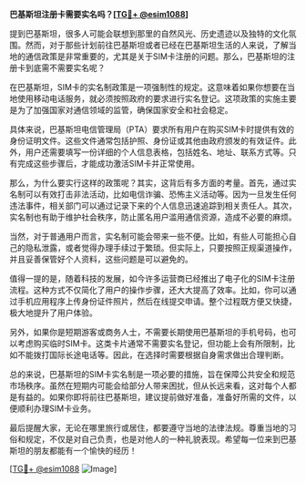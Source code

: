 **巴基斯坦注册卡需要实名吗？[[TG💪+ @esim1088](https://t.me/s/esim1088)]**

提到巴基斯坦，很多人可能会联想到那里的自然风光、历史遗迹以及独特的文化氛围。然而，对于那些计划前往巴基斯坦或者已经在巴基斯坦生活的人来说，了解当地的通信政策是非常重要的，尤其是关于SIM卡注册的问题。那么，巴基斯坦的注册卡到底需不需要实名呢？

在巴基斯坦，SIM卡的实名制政策是一项强制性的规定。这意味着如果你想要在当地使用移动电话服务，就必须按照政府的要求进行实名登记。这项政策的实施主要是为了加强国家对通信领域的监管，确保国家安全和社会稳定。

具体来说，巴基斯坦电信管理局（PTA）要求所有用户在购买SIM卡时提供有效的身份证明文件。这些文件通常包括护照、身份证或其他由政府颁发的有效证件。此外，用户还需要填写一份详细的个人信息表格，包括姓名、地址、联系方式等。只有完成这些步骤后，才能成功激活SIM卡并正常使用。

那么，为什么要实行这样的政策呢？其实，这背后有多方面的考量。首先，通过实名制可以有效打击非法活动，比如电信诈骗、恐怖主义活动等。因为一旦发生任何违法事件，相关部门可以通过记录下来的个人信息迅速追踪到相关责任人。其次，实名制也有助于维护社会秩序，防止匿名用户滥用通信资源，造成不必要的麻烦。

当然，对于普通用户而言，实名制可能会带来一些不便。比如，有些人可能担心自己的隐私泄露，或者觉得办理手续过于繁琐。但实际上，只要按照正规渠道操作，并且妥善保管好个人资料，这些问题是可以避免的。

值得一提的是，随着科技的发展，如今许多运营商已经推出了电子化的SIM卡注册流程。这种方式不仅简化了用户的操作步骤，还大大提高了效率。比如，你可以通过手机应用程序上传身份证件照片，然后在线提交申请。整个过程既方便又快捷，极大地提升了用户体验。

另外，如果你是短期游客或商务人士，不需要长期使用巴基斯坦的手机号码，也可以考虑购买临时SIM卡。这类卡片通常不需要实名登记，但功能上会有所限制，比如不能拨打国际长途电话等。因此，在选择时需要根据自身需求做出合理判断。

总的来说，巴基斯坦的SIM卡实名制是一项必要的措施，旨在保障公共安全和规范市场秩序。虽然在短期内可能会给部分人带来困扰，但从长远来看，这对每个人都是有益的。如果你即将前往巴基斯坦，建议提前做好准备，准备好所需的文件，以便顺利办理SIM卡业务。

最后提醒大家，无论在哪里旅行或居住，都要遵守当地的法律法规。尊重当地的习俗和规定，不仅是对自己负责，也是对他人的一种礼貌表现。希望每一位来到巴基斯坦的朋友都能有一个愉快的经历！

[[TG💪+ @esim1088](https://t.me/s/esim1088) ![Image](https://i.postimg.cc/4NQfJmqS/Snipaste-2025-05-13-00-14-12.png)]